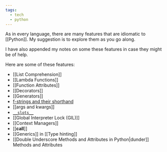 ```yaml
---
tags:
  - tech
  - python
---
```

As in every language, there are many features that are idiomatic to [[Python]]. 
My suggestion is to explore them as you go along.

I have also appended my notes on some these features in case they might be of help.

Here are some of these features:
- [[List Comprehension]]
- [[Lambda Functions]]
- [[Function Attributes]]
- [[Decorators]]
- [[Generators]]
- [f-strings and their shorthand](https://docs.python.org/3/reference/lexical_analysis.html#f-strings)
- [[args and kwargs]]
- [`__slots__`](https://stackoverflow.com/a/28059785/15552149)
- [[Global Interpreter Lock (GIL)]]
- [[Context Managers]]
- [[__call__]]
- [[Generics]] in [[Type hinting]]
- [[Double Underscore Methods and Attributes in Python|dunder]] Methods and Attributes